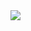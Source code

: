 <img align="center" src="https://github-readme-stats.vercel.app/api/top-langs/?username=Thiagodessa41&layout=compact&hide=shell&theme=dracula" />

